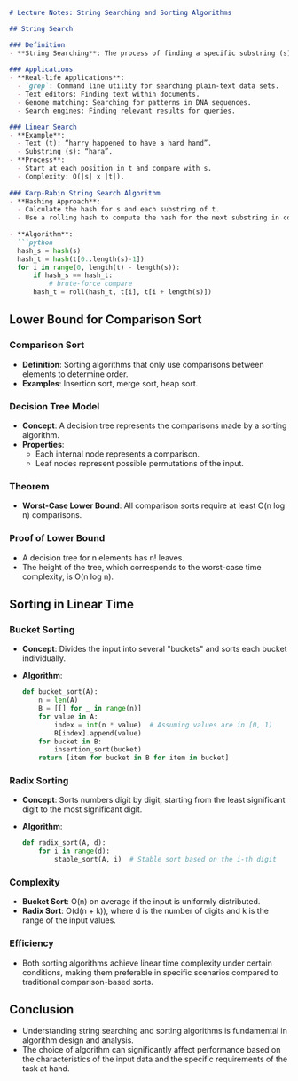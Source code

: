 ```markdown
# Lecture Notes: String Searching and Sorting Algorithms

## String Search

### Definition
- **String Searching**: The process of finding a specific substring (s) within a larger text (t).
  
### Applications
- **Real-life Applications**:
  - `grep`: Command line utility for searching plain-text data sets.
  - Text editors: Finding text within documents.
  - Genome matching: Searching for patterns in DNA sequences.
  - Search engines: Finding relevant results for queries.

### Linear Search
- **Example**:
  - Text (t): “harry happened to have a hard hand”.
  - Substring (s): “hara”.
- **Process**:
  - Start at each position in t and compare with s.
  - Complexity: O(|s| x |t|).
  
### Karp-Rabin String Search Algorithm
- **Hashing Approach**:
  - Calculate the hash for s and each substring of t.
  - Use a rolling hash to compute the hash for the next substring in constant time.
  
- **Algorithm**:
  ```python
  hash_s = hash(s)
  hash_t = hash(t[0..length(s)-1])
  for i in range(0, length(t) - length(s)):
      if hash_s == hash_t:
          # brute-force compare
      hash_t = roll(hash_t, t[i], t[i + length(s)])
  ```

## Lower Bound for Comparison Sort

### Comparison Sort
- **Definition**: Sorting algorithms that only use comparisons between elements to determine order.
- **Examples**: Insertion sort, merge sort, heap sort.

### Decision Tree Model
- **Concept**: A decision tree represents the comparisons made by a sorting algorithm.
- **Properties**:
  - Each internal node represents a comparison.
  - Leaf nodes represent possible permutations of the input.
  
### Theorem
- **Worst-Case Lower Bound**: All comparison sorts require at least O(n log n) comparisons.
  
### Proof of Lower Bound
- A decision tree for n elements has n! leaves.
- The height of the tree, which corresponds to the worst-case time complexity, is O(n log n).

## Sorting in Linear Time

### Bucket Sorting
- **Concept**: Divides the input into several "buckets" and sorts each bucket individually.
  
- **Algorithm**:
  ```python
  def bucket_sort(A):
      n = len(A)
      B = [[] for _ in range(n)]
      for value in A:
          index = int(n * value)  # Assuming values are in [0, 1)
          B[index].append(value)
      for bucket in B:
          insertion_sort(bucket)
      return [item for bucket in B for item in bucket]
  ```

### Radix Sorting
- **Concept**: Sorts numbers digit by digit, starting from the least significant digit to the most significant digit.
  
- **Algorithm**:
  ```python
  def radix_sort(A, d):
      for i in range(d):
          stable_sort(A, i)  # Stable sort based on the i-th digit
  ```

### Complexity
- **Bucket Sort**: O(n) on average if the input is uniformly distributed.
- **Radix Sort**: O(d(n + k)), where d is the number of digits and k is the range of the input values.

### Efficiency
- Both sorting algorithms achieve linear time complexity under certain conditions, making them preferable in specific scenarios compared to traditional comparison-based sorts.

## Conclusion
- Understanding string searching and sorting algorithms is fundamental in algorithm design and analysis.
- The choice of algorithm can significantly affect performance based on the characteristics of the input data and the specific requirements of the task at hand.
```